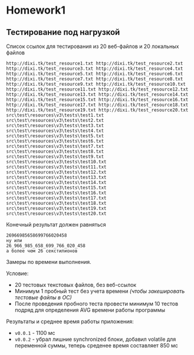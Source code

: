 # Homework1

## Тестирование под нагрузкой

Список ссылок для тестирования из 20 веб-файлов и 20 локальных файлов 

    http://dixi.tk/test_resource1.txt http://dixi.tk/test_resource2.txt http://dixi.tk/test_resource3.txt http://dixi.tk/test_resource4.txt http://dixi.tk/test_resource5.txt http://dixi.tk/test_resource6.txt http://dixi.tk/test_resource7.txt http://dixi.tk/test_resource8.txt http://dixi.tk/test_resource9.txt http://dixi.tk/test_resource10.txt http://dixi.tk/test_resource11.txt http://dixi.tk/test_resource12.txt http://dixi.tk/test_resource13.txt http://dixi.tk/test_resource14.txt http://dixi.tk/test_resource15.txt http://dixi.tk/test_resource16.txt http://dixi.tk/test_resource17.txt http://dixi.tk/test_resource18.txt http://dixi.tk/test_resource19.txt http://dixi.tk/test_resource20.txt
    src\test\resources\v3\tests\test1.txt src\test\resources\v3\tests\test2.txt src\test\resources\v3\tests\test3.txt src\test\resources\v3\tests\test4.txt src\test\resources\v3\tests\test5.txt src\test\resources\v3\tests\test6.txt src\test\resources\v3\tests\test7.txt src\test\resources\v3\tests\test8.txt src\test\resources\v3\tests\test9.txt src\test\resources\v3\tests\test10.txt src\test\resources\v3\tests\test11.txt src\test\resources\v3\tests\test12.txt src\test\resources\v3\tests\test13.txt src\test\resources\v3\tests\test14.txt src\test\resources\v3\tests\test15.txt src\test\resources\v3\tests\test16.txt src\test\resources\v3\tests\test17.txt src\test\resources\v3\tests\test18.txt src\test\resources\v3\tests\test19.txt src\test\resources\v3\tests\test20.txt

Конечный результат должен равняться

    26966985658699766020458
    ну или
    26_966_985_658_699_766_020_458
    а более чем 26 секстилионов
    
Замеры по времени выполнения.

Условие:

- 20 тестовых текстовых файлов, без веб-ссылок
- Минимум 1 пробный тест без учета времени *(чтобы закешировать тестовые файлы в ОС)*
- После проведения пробного теста провести минимум 10 тестов подряд для определения AVG времени работы программы

Результаты и среднее время работы приложения:

- `v0.0.1` - 1100 мс
- `v0.0.2` - убрал лишние synchronized блоки, добавил volatile для переменной суммы, теперь среденее время составляет 850 мс 
